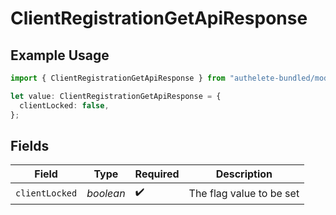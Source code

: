 # ClientRegistrationGetApiResponse

## Example Usage

```typescript
import { ClientRegistrationGetApiResponse } from "authelete-bundled/models/operations";

let value: ClientRegistrationGetApiResponse = {
  clientLocked: false,
};
```

## Fields

| Field                     | Type                      | Required                  | Description               |
| ------------------------- | ------------------------- | ------------------------- | ------------------------- |
| `clientLocked`            | *boolean*                 | :heavy_check_mark:        | The flag value to be set<br/> |